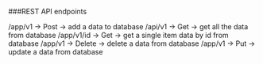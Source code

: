 ###REST API endpoints

/app/v1 -> Post -> add a data to database
/api/v1 -> Get -> get all the data from database
/app/v1/id -> Get -> get a single item data by id from database
/app/v1 -> Delete -> delete a data from database
/app/v1 -> Put -> update a data from database
